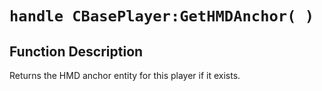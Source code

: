 # `handle CBasePlayer:GetHMDAnchor( )`
## Function Description
Returns the HMD anchor entity for this player if it exists.
